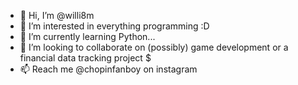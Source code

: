 - 👋 Hi, I’m @willi8m
- 👀 I’m interested in everything programming :D 
- 🌱 I’m currently learning Python...
- 💞️ I’m looking to collaborate on (possibly) game development or a financial data tracking project $
- 📫 Reach me @chopinfanboy on instagram

<!---
willi8m/willi8m is a ✨ special ✨ repository because its `README.md` (this file) appears on your GitHub profile.
You can click the Preview link to take a look at your changes.
--->
